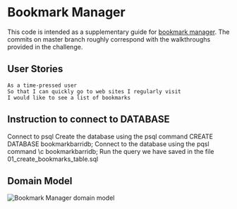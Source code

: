 # Bookmark Manager

This code is intended as a supplementary guide for [bookmark manager](https://github.com/makersacademy/course/tree/master/bookmark_manager). The commits on master branch roughly correspond with the walkthroughs provided in the challenge.

## User Stories

```
As a time-pressed user
So that I can quickly go to web sites I regularly visit
I would like to see a list of bookmarks
```
## Instruction to connect to DATABASE
Connect to psql
Create the database using the psql command CREATE DATABASE bookmarkbarridb;
Connect to the database using the pqsl command \c bookmarkbarridb;
Run the query we have saved in the file 01_create_bookmarks_table.sql

## Domain Model

![Bookmark Manager domain model](./public/images/bookmark_manager_1.png)

